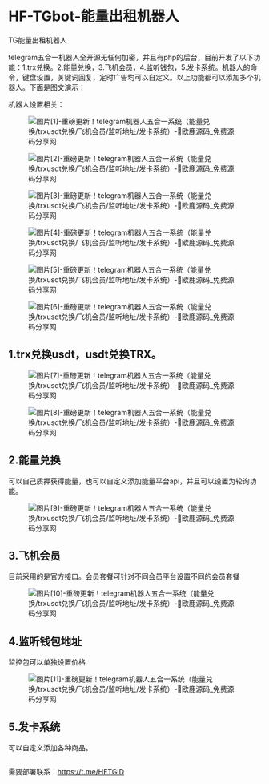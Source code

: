 # HF-TGbot-能量出租机器人
TG能量出租机器人
<!-- wp:paragraph -->
<p>telegram五合一机器人全开源无任何加密，并且有php的后台，目前开发了以下功能：1.trx兑换。2.能量兑换，3.飞机会员，4.监听钱包，5.发卡系统。机器人的命令，键盘设置，关键词回复，定时广告均可以自定义。以上功能都可以添加多个机器人。下面是图文演示：</p>
<!-- /wp:paragraph -->

<!-- wp:paragraph -->
<p>机器人设置相关：</p>
<!-- /wp:paragraph -->

<!-- wp:image {"id":6391} -->
<figure class="wp-block-image"><img src="https://www.ouluym.com/wp-content/uploads/2023/11/image-13-1024x149.png" alt="图片[1]-重磅更新！telegram机器人五合一系统（能量兑换/trxusdt兑换/飞机会员/监听地址/发卡系统）-🦌欧鹿源码_免费源码分享网" class="wp-image-6391"/></figure>
<!-- /wp:image -->

<!-- wp:image {"id":6380} -->
<figure class="wp-block-image"><img src="https://www.ouluym.com/wp-content/uploads/2023/11/image-2-1024x195.png" alt="图片[2]-重磅更新！telegram机器人五合一系统（能量兑换/trxusdt兑换/飞机会员/监听地址/发卡系统）-🦌欧鹿源码_免费源码分享网" class="wp-image-6380"/></figure>
<!-- /wp:image -->

<!-- wp:image {"id":6381} -->
<figure class="wp-block-image"><img src="https://www.ouluym.com/wp-content/uploads/2023/11/image-3-1024x237.png" alt="图片[3]-重磅更新！telegram机器人五合一系统（能量兑换/trxusdt兑换/飞机会员/监听地址/发卡系统）-🦌欧鹿源码_免费源码分享网" class="wp-image-6381"/></figure>
<!-- /wp:image -->

<!-- wp:image {"id":6382} -->
<figure class="wp-block-image"><img src="https://www.ouluym.com/wp-content/uploads/2023/11/image-4-1024x227.png" alt="图片[4]-重磅更新！telegram机器人五合一系统（能量兑换/trxusdt兑换/飞机会员/监听地址/发卡系统）-🦌欧鹿源码_免费源码分享网" class="wp-image-6382"/></figure>
<!-- /wp:image -->

<!-- wp:image {"id":6383} -->
<figure class="wp-block-image"><img src="https://www.ouluym.com/wp-content/uploads/2023/11/image-5-1024x203.png" alt="图片[5]-重磅更新！telegram机器人五合一系统（能量兑换/trxusdt兑换/飞机会员/监听地址/发卡系统）-🦌欧鹿源码_免费源码分享网" class="wp-image-6383"/></figure>
<!-- /wp:image -->

<!-- wp:image {"id":6384} -->
<figure class="wp-block-image"><img src="https://www.ouluym.com/wp-content/uploads/2023/11/image-6-1024x185.png" alt="图片[6]-重磅更新！telegram机器人五合一系统（能量兑换/trxusdt兑换/飞机会员/监听地址/发卡系统）-🦌欧鹿源码_免费源码分享网" class="wp-image-6384"/></figure>
<!-- /wp:image -->

<!-- wp:heading -->
<h2 class="wp-block-heading" id="wznav_0">1.trx兑换usdt，usdt兑换TRX。</h2>
<!-- /wp:heading -->

<!-- wp:image {"id":6385} -->
<figure class="wp-block-image"><img src="https://www.ouluym.com/wp-content/uploads/2023/11/image-7-1024x278.png" alt="图片[7]-重磅更新！telegram机器人五合一系统（能量兑换/trxusdt兑换/飞机会员/监听地址/发卡系统）-🦌欧鹿源码_免费源码分享网" class="wp-image-6385"/></figure>
<!-- /wp:image -->

<!-- wp:image {"id":6386} -->
<figure class="wp-block-image"><img src="https://www.ouluym.com/wp-content/uploads/2023/11/image-8-1024x290.png" alt="图片[8]-重磅更新！telegram机器人五合一系统（能量兑换/trxusdt兑换/飞机会员/监听地址/发卡系统）-🦌欧鹿源码_免费源码分享网" class="wp-image-6386"/></figure>
<!-- /wp:image -->

<!-- wp:heading -->
<h2 class="wp-block-heading" id="wznav_1">2.能量兑换</h2>
<!-- /wp:heading -->

<!-- wp:paragraph -->
<p>可以自己质押获得能量，也可以自定义添加能量平台api，并且可以设置为轮询功能。</p>
<!-- /wp:paragraph -->

<!-- wp:image {"id":6387} -->
<figure class="wp-block-image"><img src="https://www.ouluym.com/wp-content/uploads/2023/11/image-9-1024x282.png" alt="图片[9]-重磅更新！telegram机器人五合一系统（能量兑换/trxusdt兑换/飞机会员/监听地址/发卡系统）-🦌欧鹿源码_免费源码分享网" class="wp-image-6387"/></figure>
<!-- /wp:image -->

<!-- wp:heading -->
<h2 class="wp-block-heading" id="wznav_2">3.飞机会员</h2>
<!-- /wp:heading -->

<!-- wp:paragraph -->
<p>目前采用的是官方接口。会员套餐可针对不同会员平台设置不同的会员套餐</p>
<!-- /wp:paragraph -->

<!-- wp:image {"id":6388} -->
<figure class="wp-block-image"><img src="https://www.ouluym.com/wp-content/uploads/2023/11/image-10-1024x288.png" alt="图片[10]-重磅更新！telegram机器人五合一系统（能量兑换/trxusdt兑换/飞机会员/监听地址/发卡系统）-🦌欧鹿源码_免费源码分享网" class="wp-image-6388"/></figure>
<!-- /wp:image -->

<!-- wp:heading -->
<h2 class="wp-block-heading" id="wznav_3">4.监听钱包地址</h2>
<!-- /wp:heading -->

<!-- wp:paragraph -->
<p>监控包可以单独设置价格</p>
<!-- /wp:paragraph -->

<!-- wp:image {"id":6389} -->
<figure class="wp-block-image"><img src="https://www.ouluym.com/wp-content/uploads/2023/11/image-11-1024x320.png" alt="图片[11]-重磅更新！telegram机器人五合一系统（能量兑换/trxusdt兑换/飞机会员/监听地址/发卡系统）-🦌欧鹿源码_免费源码分享网" class="wp-image-6389"/></figure>
<!-- /wp:image -->

<!-- wp:heading -->
<h2 class="wp-block-heading" id="wznav_4">5.发卡系统</h2>
<!-- /wp:heading -->

<!-- wp:paragraph -->
<p>可以自定义添加各种商品。</p>
<!-- /wp:paragraph -->

<!-- wp:image {"id":6390} -->
<figure class="wp-block-image"><img src="https://www.ouluym.com/wp-content/uploads/2023/11/image-12-1024x306.png" alt="" class="wp-image-6390"/></figure>
<!-- /wp:image -->

<!-- wp:paragraph -->
需要部署联系：https://t.me/HFTGID
